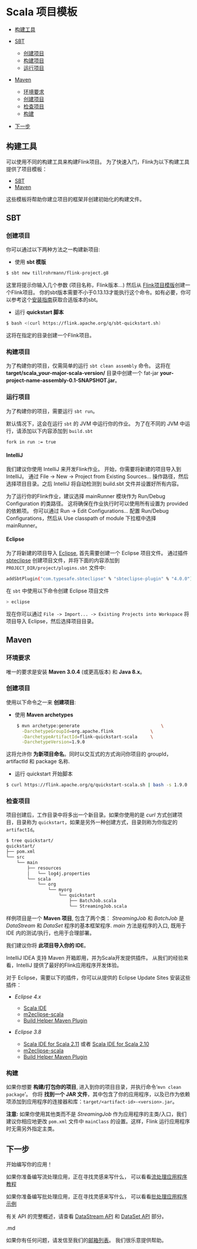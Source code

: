 # Scala 项目模板

*   [构建工具](scala_api_quickstart.md#构建工具)
*   [SBT](scala_api_quickstart.md#sbt)

    *   [创建项目](scala_api_quickstart.md#%E5%88%9B%E5%BB%BA%E9%A1%B9%E7%9B%AE)
    *   [构建项目](scala_api_quickstart.md#%E6%9E%84%E5%BB%BA%E9%A1%B9%E7%9B%AE)
    *   [运行项目](scala_api_quickstart.md#%E8%BF%90%E8%A1%8C%E9%A1%B9%E7%9B%AE)

*   [Maven](scala_api_quickstart.md#maven)

    *   [环境要求](scala_api_quickstart.md#%E7%8E%AF%E5%A2%83%E8%A6%81%E6%B1%82)
    *   [创建项目](scala_api_quickstart.md#%E5%88%9B%E5%BB%BA%E9%A1%B9%E7%9B%AE-1)
    *   [检查项目](scala_api_quickstart.md#%E6%A3%80%E6%9F%A5%E9%A1%B9%E7%9B%AE)
    *   [构建](scala_api_quickstart.md#%E6%9E%84%E5%BB%BA)

*   [下一步](scala_api_quickstart.md#%E4%B8%8B%E4%B8%80%E6%AD%A5)

## 构建工具

可以使用不同的构建工具来构建Flink项目。 为了快速入门，Flink为以下构建工具提供了项目模板：

*   [SBT](scala_api_quickstart.md#sbt)
*   [Maven](scala_api_quickstart.md#maven)

这些模板将帮助你建立项目的框架并创建初始化的构建文件。

## SBT

### 创建项目

你可以通过以下两种方法之一构建新项目:

- 使用 **sbt 模版**
```bash
$ sbt new tillrohrmann/flink-project.g8
```

这里将提示你输入几个参数 (项目名称，Flink版本...) 然后从 [Flink项目模版](https://github.com/tillrohrmann/flink-project.g8)创建一个Flink项目。 你的sbt版本需要不小于0.13.13才能执行这个命令。如有必要，你可以参考这个[安装指南](http://www.scala-sbt.org/download.md)获取合适版本的sbt。</div>


- 运行 **quickstart 脚本**
```bash
$ bash <(curl https://flink.apache.org/q/sbt-quickstart.sh)
```
这将在指定的目录创建一个Flink项目。

### 构建项目

为了构建你的项目，仅需简单的运行 `sbt clean assembly` 命令。 这将在 **target/scala_your-major-scala-version/** 目录中创建一个 fat-jar **your-project-name-assembly-0.1-SNAPSHOT.jar**。

### 运行项目

为了构建你的项目，需要运行 `sbt run`。

默认情况下，这会在运行 `sbt` 的 JVM 中运行你的作业。 为了在不同的 JVM 中运行，请添加以下内容添加到 `build.sbt`

```bash
fork in run := true
```

#### IntelliJ

我们建议你使用 IntelliJ 来开发Flink作业。 开始，你需要将新建的项目导入到 IntelliJ。 通过 File -> New -> Project from Existing Sources... 操作路径，然后选择项目目录。之后 IntelliJ 将自动检测到 build.sbt 文件并设置好所有内容。

为了运行你的Flink作业，建议选择 mainRunner 模块作为 Run/Debug Configuration 的类路径。 这将确保在作业执行时可以使用所有设置为 provided 的依赖项。 你可以通过 Run -> Edit Configurations... 配置 Run/Debug Configurations，然后从 Use classpath of module 下拉框中选择 mainRunner。

#### Eclipse

为了将新建的项目导入 [Eclipse](https://eclipse.org/), 首先需要创建一个 Eclipse 项目文件。 通过插件 [sbteclipse](https://github.com/typesafehub/sbteclipse) 创建项目文件，并将下面的内容添加到 `PROJECT_DIR/project/plugins.sbt` 文件中:

```bash
addSbtPlugin("com.typesafe.sbteclipse" % "sbteclipse-plugin" % "4.0.0")
```

在 `sbt` 中使用以下命令创建 Eclipse 项目文件

```bash
> eclipse
```

现在你可以通过 `File -> Import... -> Existing Projects into Workspace` 将项目导入 Eclipse，然后选择项目目录。

## Maven

### 环境要求

唯一的要求是安装 **Maven 3.0.4** (或更高版本) 和 **Java 8.x**。

### 创建项目

使用以下命令之一来 **创建项目**:

- 使用 **Maven archetypes**
```bash
    $ mvn archetype:generate                               \
      -DarchetypeGroupId=org.apache.flink              \
      -DarchetypeArtifactId=flink-quickstart-scala     \
      -DarchetypeVersion=1.9.0
```

这将允许你 **为新项目命名**。同时以交互式的方式询问你项目的 groupId，artifactId 和 package 名称.</div>

- 运行 quickstart 开始脚本
```bash
$ curl https://flink.apache.org/q/quickstart-scala.sh | bash -s 1.9.0
```

### 检查项目

项目创建后，工作目录中将多出一个新目录。如果你使用的是 _curl_ 方式创建项目，目录称为 `quickstart`，如果是另外一种创建方式，目录则称为你指定的 `artifactId`。

```bash
$ tree quickstart/
quickstart/
├── pom.xml
└── src
    └── main
        ├── resources
        │   └── log4j.properties
        └── scala
            └── org
                └── myorg
                    └── quickstart
                        ├── BatchJob.scala
                        └── StreamingJob.scala
```

样例项目是一个 **Maven 项目**, 包含了两个类： _StreamingJob_ 和 _BatchJob_ 是 _DataStream_ 和 _DataSet_ 程序的基本框架程序. _main_ 方法是程序的入口, 既用于 IDE 内的测试/执行，也用于合理部署。

我们建议你将 **此项目导入你的 IDE**。

IntelliJ IDEA 支持 Maven 开箱即用，并为Scala开发提供插件。 从我们的经验来看，IntelliJ 提供了最好的Flink应用程序开发体验。

对于 Eclipse，需要以下的插件，你可以从提供的 Eclipse Update Sites 安装这些插件：

*   _Eclipse 4.x_

    *   [Scala IDE](http://download.scala-ide.org/sdk/lithium/e44/scala211/stable/site)
    *   [m2eclipse-scala](http://alchim31.free.fr/m2e-scala/update-site)
    *   [Build Helper Maven Plugin](https://repo1.maven.org/maven2/.m2e/connectors/m2eclipse-buildhelper/0.15.0/N/0.15.0.201207090124/)

*   _Eclipse 3.8_

    *   [Scala IDE for Scala 2.11](http://download.scala-ide.org/sdk/helium/e38/scala211/stable/site) 或者 [Scala IDE for Scala 2.10](http://download.scala-ide.org/sdk/helium/e38/scala210/stable/site)
    *   [m2eclipse-scala](http://alchim31.free.fr/m2e-scala/update-site)
    *   [Build Helper Maven Plugin](https://repository.sonatype.org/content/repositories/forge-sites/m2e-extras/0.14.0/N/0.14.0.201109282148/)

### 构建

如果你想要 **构建/打包你的项目**, 进入到你的项目目录，并执行命令&lsquo;`mvn clean package`&rsquo;。 你将 **找到一个 JAR 文件**，其中包含了你的应用程序，以及已作为依赖项添加到应用程序的连接器和库：`target/<artifact-id>-<version>.jar`。

**注意:** 如果你使用其他类而不是 _StreamingJob_ 作为应用程序的主类/入口，我们建议你相应地更改 `pom.xml` 文件中 `mainClass` 的设置。这样，Flink 运行应用程序时无需另外指定主类。

## 下一步

开始编写你的应用！

如果你准备编写流处理应用，正在寻找灵感来写什么， 可以看看[流处理应用程序教程](../../getting-started/tutorials/datastream_api.md#writing-a-flink-program)

如果你准备编写批处理应用，正在寻找灵感来写什么， 可以看看[批处理应用程序示例](../../dev/batch/examples.md)

有关 API 的完整概述，请查看 [DataStream API](../../dev/datastream_api.md) 和 [DataSet API](../../dev/batch/index.md) 部分。

.md

如果你有任何问题，请发信至我们的[邮箱列表](http://mail-archives.apache.org/mod_mbox/flink-user/)。 我们很乐意提供帮助。
